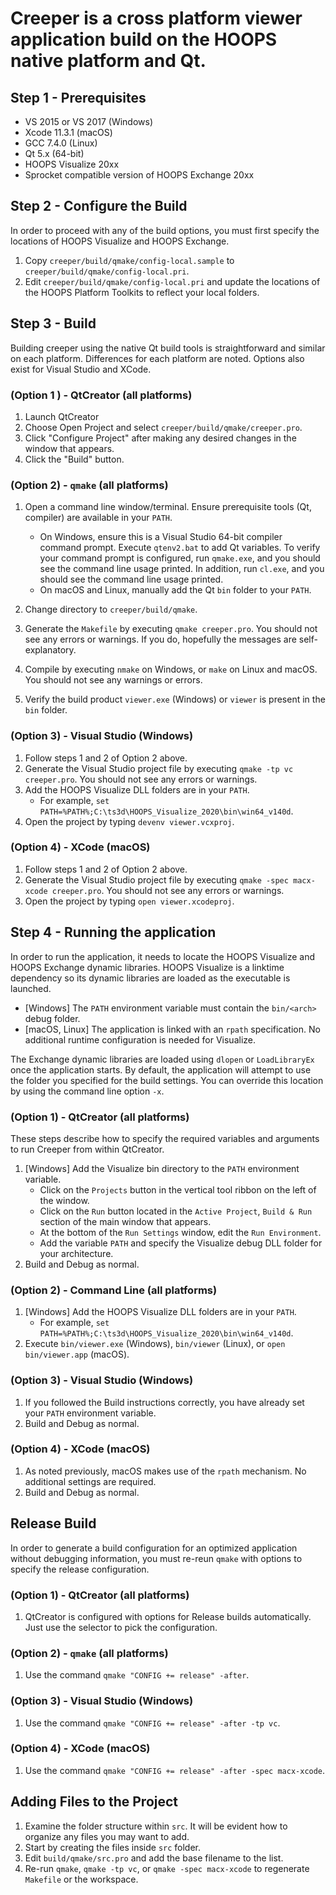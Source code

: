# Creeper is a cross platform viewer application build on the HOOPS native platform and Qt.

## Step 1 - Prerequisites
* VS 2015 or VS 2017 (Windows)
* Xcode 11.3.1 (macOS)
* GCC 7.4.0 (Linux)
* Qt 5.x (64-bit)
* HOOPS Visualize 20xx
* Sprocket compatible version of HOOPS Exchange 20xx

## Step 2 - Configure the Build
In order to proceed with any of the build options, you must first specify the locations of HOOPS Visualize and HOOPS Exchange.

1. Copy `creeper/build/qmake/config-local.sample` to `creeper/build/qmake/config-local.pri`.
1. Edit `creeper/build/qmake/config-local.pri` and update the locations of the HOOPS Platform Toolkits to reflect your local folders.

## Step 3 - Build
Building creeper using the native Qt build tools is straightforward and similar on each platform. Differences for each
platform are noted. Options also exist for Visual Studio and XCode.

### (Option 1 ) - QtCreator (all platforms)
1. Launch QtCreator
1. Choose Open Project and select `creeper/build/qmake/creeper.pro`.
1. Click "Configure Project" after making any desired changes in the window that appears.
1. Click the "Build" button.

### (Option 2) - `qmake` (all platforms)
1. Open a command line window/terminal. Ensure prerequisite tools (Qt, compiler) are available in your `PATH`.

	* On Windows, ensure this is a Visual Studio 64-bit compiler command prompt. Execute `qtenv2.bat` to add Qt variables. To verify your command prompt is configured, run `qmake.exe`, and you should see the command line usage printed. In addition, run `cl.exe`, and you should see the command line usage printed.
	* On macOS and Linux, manually add the Qt `bin` folder to your `PATH`.
1. Change directory to `creeper/build/qmake`.
1. Generate the `Makefile` by executing `qmake creeper.pro`. You should not see any errors or warnings. If you do, hopefully the messages are self-explanatory.
1. Compile by executing `nmake` on Windows, or `make` on Linux and macOS. You should not see any warnings or errors.
1. Verify the build product `viewer.exe` (Windows) or `viewer` is present in the `bin` folder.

### (Option 3) - Visual Studio (Windows)
1. Follow steps 1 and 2 of Option 2 above.
1. Generate the Visual Studio project file by executing `qmake -tp vc creeper.pro`. You should not see any errors or warnings.
1. Add the HOOPS Visualize DLL folders are in your `PATH`.
	* For example, `set PATH=%PATH%;C:\ts3d\HOOPS_Visualize_2020\bin\win64_v140d`.
1. Open the project by typing `devenv viewer.vcxproj`.

### (Option 4) - XCode (macOS)
1. Follow steps 1 and 2 of Option 2 above.
1. Generate the Visual Studio project file by executing `qmake -spec macx-xcode creeper.pro`. You should not see any errors or warnings.
1. Open the project by typing `open viewer.xcodeproj`.

## Step 4 - Running the application 
In order to run the application, it needs to locate the HOOPS Visualize and HOOPS Exchange dynamic libraries. HOOPS Visualize is a linktime dependency so its dynamic libraries are loaded as the executable is launched.

* [Windows] The `PATH` environment variable must contain the `bin/<arch>` debug folder.
* [macOS, Linux] The application is linked with an `rpath` specification. No additional runtime configuration is needed for Visualize.

The Exchange dynamic libraries are loaded using `dlopen` or `LoadLibraryEx` once the application starts. By default, the application will attempt to use the folder you specified for the build settings. You can override this location by using the command line option `-x`.

### (Option 1) - QtCreator (all platforms)
These steps describe how to specify the required variables and arguments to run Creeper from within QtCreator.
1. [Windows] Add the Visualize bin directory to the `PATH` environment variable.
	* Click on the `Projects` button in the vertical tool ribbon on the left of the window.
	* Click on the `Run` button located in the `Active Project`, `Build & Run` section of the main window that appears.
	* At the bottom of the `Run Settings` window, edit the `Run Environment`.
	* Add the variable `PATH` and specify the Visualize debug DLL folder for your architecture.
1. Build and Debug as normal.

### (Option 2) - Command Line (all platforms)
1. [Windows] Add the HOOPS Visualize DLL folders are in your `PATH`.
	* For example, `set PATH=%PATH%;C:\ts3d\HOOPS_Visualize_2020\bin\win64_v140d`.
1. Execute `bin/viewer.exe` (Windows), `bin/viewer` (Linux), or `open bin/viewer.app` (macOS).

### (Option 3) - Visual Studio (Windows)
1. If you followed the Build instructions correctly, you have already set your `PATH` environment variable.
1. Build and Debug as normal.

### (Option 4) - XCode (macOS)
1. As noted previously, macOS makes use of the `rpath` mechanism. No additional settings are required.
1. Build and Debug as normal.

## Release Build
In order to generate a build configuration for an optimized application without debugging information, you must re-reun `qmake` with options to specify the release configuration.

### (Option 1) - QtCreator (all platforms)
1. QtCreator is configured with options for Release builds automatically. Just use the selector to pick the configuration.

### (Option 2) - `qmake` (all platforms)
1. Use the command `qmake "CONFIG += release" -after`.

### (Option 3) - Visual Studio (Windows)
1. Use the command `qmake "CONFIG += release" -after -tp vc`.

### (Option 4) - XCode (macOS)
1. Use the command `qmake "CONFIG += release" -after -spec macx-xcode`.

## Adding Files to the Project
1. Examine the folder structure within `src`. It will be evident how to organize any files you may want to add.
1. Start by creating the files inside `src` folder.
1. Edit `build/qmake/src.pro` and add the base filename to the list.
1. Re-run `qmake`, `qmake -tp vc`, or `qmake -spec macx-xcode` to regenerate `Makefile` or the workspace.


